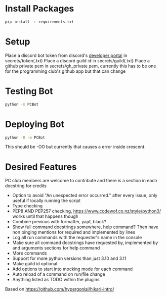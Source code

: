 # Install Packages
```sh
pip install -r requirements.txt
```

# Setup
Place a discord bot token from discord's [developer portal](https://discord.com/developers/applications) in secrets/token(.txt)
Place a discord guild id in secrets/guild(.txt)
Place a github private pem in secrets/gh_private.pem, currently this has to be one for the programming club's github app but that can change

# Testing Bot
```sh
python -m PCBot
```

# Deploying Bot
```sh
python -O -m PCBot
```
This should be -OO but currently that causes a error inside crescent.

# Desired Features
PC club members are welcome to contribute and there is a section in each docstring for credits
* Option to avoid "An unexpected error occurred." after every issue, only useful if locally running the script
* Type checking
* PEP8 AND PEP257 checking, https://www.codewof.co.nz/style/python3/ works until that happens though
* Combine previous with formatter, yapf, black?
* Show full command docstrings somewhere, help command? Then have non pinging mentions for required and implemented by lines
* Log all run commands with the requester's name in the console
* Make sure all command docstrings have requested by, implemented by and arguments sections for help command
* More commands
* Support for more python versions than just 3.10 and 3.11
* Make guild id optional
* Add options to start into mocking mode for each command
* Auto reload of a command on run/file change
* Anything listed as TODO within the plugins


Based on https://github.com/hypergonial/hikari-intro/